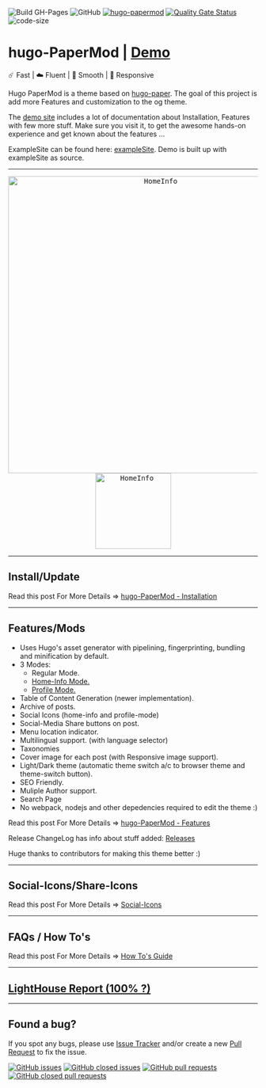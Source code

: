 ![Build GH-Pages](https://github.com/adityatelange/hugo-PaperMod/workflows/Build%20GH-Pages/badge.svg)
![GitHub](https://img.shields.io/github/license/adityatelange/hugo-PaperMod)
[![hugo-papermod](https://img.shields.io/badge/Hugo--Themes-@PaperMod-blue)](https://themes.gohugo.io/hugo-papermod/)
[![Quality Gate Status](https://sonarcloud.io/api/project_badges/measure?project=adityatelange_hugo-PaperMod&metric=alert_status)](https://sonarcloud.io/dashboard?id=adityatelange_hugo-PaperMod)
![code-size](https://img.shields.io/github/languages/code-size/adityatelange/hugo-PaperMod)

# hugo-PaperMod | [Demo](https://adityatelange.github.io/hugo-PaperMod/)

☄️ Fast | ☁️ Fluent | 🌙 Smooth | 📱 Responsive

Hugo PaperMod is a theme based on [hugo-paper](https://github.com/nanxiaobei/hugo-paper).
The goal of this project is add more Features and customization to the og theme.

The [demo site](https://adityatelange.github.io/hugo-PaperMod/) includes a lot of documentation about Installation, Features with few more stuff. Make sure you visit it, to get the awesome hands-on experience and get known about the features ...

ExampleSite can be found here: [exampleSite](https://github.com/adityatelange/hugo-PaperMod/tree/exampleSite). Demo is built up with exampleSite as source.

---

<p align="center">
  <kbd><img width=600px src="https://raw.githubusercontent.com/adityatelange/hugo-PaperMod/exampleSite/content/posts/papermod/papermod-features/images/homeinfo.webp" alt="HomeInfo" /></kbd>
  <kbd><img width=153px src="https://i.ibb.co/LNgGcrt/mobileview.png" alt="HomeInfo" /></kbd>
</p>

---

## Install/Update

Read this post For More Details => [hugo-PaperMod - Installation](https://adityatelange.github.io/hugo-PaperMod/posts/papermod/papermod-installation/)

---

## Features/Mods

-   Uses Hugo's asset generator with pipelining, fingerprinting, bundling and minification by default.
-   3 Modes:
    -   Regular Mode.
    -   [Home-Info Mode.](https://adityatelange.github.io/hugo-PaperMod/posts/papermod/papermod-features/#home-info-mode)
    -   [Profile Mode.](https://adityatelange.github.io/hugo-PaperMod/posts/papermod/papermod-features/#profile-mode)
-   Table of Content Generation (newer implementation).
-   Archive of posts.
-   Social Icons (home-info and profile-mode)
-   Social-Media Share buttons on post.
-   Menu location indicator.
-   Multilingual support. (with language selector)
-   Taxonomies
-   Cover image for each post (with Responsive image support).
-   Light/Dark theme (automatic theme switch a/c to browser theme and theme-switch button).
-   SEO Friendly.
-   Muliple Author support.
-   Search Page
-   No webpack, nodejs and other depedencies required to edit the theme :)

Read this post For More Details => [hugo-PaperMod - Features](https://adityatelange.github.io/hugo-PaperMod/posts/papermod/papermod-features/)

Release ChangeLog has info about stuff added: [Releases](https://github.com/adityatelange/hugo-PaperMod/releases)

Huge thanks to contributors for making this theme better :)

---

## Social-Icons/Share-Icons

Read this post For More Details => [Social-Icons](https://adityatelange.github.io/hugo-PaperMod/posts/papermod/papermod-icons/)

---

## FAQs / How To's

Read this post For More Details => [How To's Guide](https://adityatelange.github.io/hugo-PaperMod/posts/papermod/papermod-how-to/)

---

## [LightHouse Report (100% ?)](https://lighthouse-dot-webdotdevsite.appspot.com//lh/html?url=https%3A%2F%2Fadityatelange.github.io%2Fhugo-PaperMod%2F)

---

## Found a bug?

If you spot any bugs, please use [Issue Tracker](https://github.com/adityatelange/hugo-PaperMod/issues) and/or
create a new [Pull Request](https://github.com/adityatelange/hugo-PaperMod/pulls) to fix the issue.

[![GitHub issues](https://img.shields.io/github/issues-raw/adityatelange/hugo-papermod)](https://github.com/adityatelange/hugo-PaperMod/issues?q=is%3Aopen)
[![GitHub closed issues](https://img.shields.io/github/issues-closed-raw/adityatelange/hugo-PaperMod)](https://github.com/adityatelange/hugo-PaperMod/issues?q=is%3Aissue+is%3Aclosed)
[![GitHub pull requests](https://img.shields.io/github/issues-pr-raw/adityatelange/hugo-papermod)](https://github.com/adityatelange/hugo-PaperMod/pulls?q=is%3Aopen+is%3Apr)
[![GitHub closed pull requests](https://img.shields.io/github/issues-pr-closed-raw/adityatelange/hugo-papermod)](https://github.com/adityatelange/hugo-PaperMod/pulls?q=is%3Apr+is%3Aclosed)
